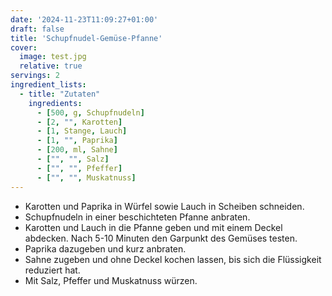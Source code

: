 ```yaml
---
date: '2024-11-23T11:09:27+01:00'
draft: false
title: 'Schupfnudel-Gemüse-Pfanne'
cover:
  image: test.jpg
  relative: true
servings: 2
ingredient_lists:
  - title: "Zutaten"
    ingredients:
      - [500, g, Schupfnudeln]
      - [2, "", Karotten]
      - [1, Stange, Lauch]
      - [1, "", Paprika]
      - [200, ml, Sahne]
      - ["", "", Salz]
      - ["", "", Pfeffer]
      - ["", "", Muskatnuss]
---
```


- Karotten und Paprika in Würfel sowie Lauch in Scheiben schneiden.
- Schupfnudeln in einer beschichteten Pfanne anbraten.
- Karotten und Lauch in die Pfanne geben und mit einem Deckel abdecken. Nach 5-10 Minuten den Garpunkt des Gemüses testen.
- Paprika dazugeben und kurz anbraten.
- Sahne zugeben und ohne Deckel kochen lassen, bis sich die Flüssigkeit reduziert hat.
- Mit Salz, Pfeffer und Muskatnuss würzen.
